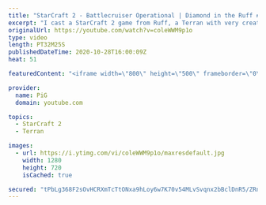 ```yaml
---
title: "StarCraft 2 - Battlecruiser Operational | Diamond in the Ruff #18"
excerpt: "I cast a StarCraft 2 game from Ruff, a Terran with very creative gameplay. What will he pull out of the hat against his protoss opponent?  Check out all episodes of 💎 Diamond in the Ruff: https://www.youtube.com/playlist?list=PLFUDU8AOevUfdEq20wYq8Sm9z3sc1yn0l Follow Ruff: https://www.twitch.tv/ruff13"
originalUrl: https://youtube.com/watch?v=coleWWM9p1o
type: video
length: PT32M25S
publishedDateTime: 2020-10-28T16:00:09Z
heat: 51

featuredContent: "<iframe width=\"800\" height=\"500\" frameborder=\"0\" src=\"https://www.youtube.com/embed/coleWWM9p1o\" allow=\"accelerometer; autoplay; encrypted-media; gyroscope; picture-in-picture\" allowfullscreen></iframe>"

provider:
  name: PiG
  domain: youtube.com

topics:
  - StarCraft 2
  - Terran

images:
  - url: https://i.ytimg.com/vi/coleWWM9p1o/maxresdefault.jpg
    width: 1280
    height: 720
    isCached: true

secured: "tPbLg368F2sOvHCRXmTcTtONxa9hLoy6w7K70v54MLvSvqnx2bBclDnR5/ZRniBPxFQXQRmblWH97aAFH8IVXi2roidGP5kr22hy5kWkpayA+QNy4nvjyOYL0yKjyxen6/BQ5zRl74i364jfmxW6+fqm3Ckq2/ZONW3JKNxPLNpMYSPbSPyfy9LFMT/eQzBrIQCu+tCC1/6Vk/grQOPN4vdIxh4F2dyCPo1erkHk3sLFgXmn5oaqb8ucLjsXucoalk+UQJ30FqMKOPKHbpHri2Doq/AxTet//AGNGvT54upreROixU3LfZrKk1WsRZ4NcsaRx/XUxIz9D+IHXZv/hGgyM/IMjyu7HklQWols1rQH9yyR+o28DZB3ulSwXsfMUGKdV1jubOXPgT0MPnEDOr+G4NSEv2d99uJnhq6Tnas=;EGglZXKo3QatTQMiV6Clxg=="
---
```


